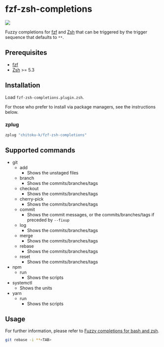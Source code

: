 fzf-zsh-completions
===============

[![][travis-badge]][travis-link]

Fuzzy completions for [fzf][] and [Zsh][] that can be triggered by the trigger
sequence that defaults to `**`.

## Prerequisites

- [fzf][]
- [Zsh][] >= 5.3

## Installation

Load `fzf-zsh-completions.plugin.zsh`.

For those who prefer to install via package managers, see the instructions
below.

### zplug

```zsh
zplug "chitoku-k/fzf-zsh-completions"
```

## Supported commands

- git
  - add
    - Shows the unstaged files
  - branch
    - Shows the commits/branches/tags
  - checkout
    - Shows the commits/branches/tags
  - cherry-pick
    - Shows the commits/branches/tags
  - commit
    - Shows the commit messages, or the commits/branches/tags if preceded by `--fixup`
  - log
    - Shows the commits/branches/tags
  - merge
    - Shows the commits/branches/tags
  - rebase
    - Shows the commits/branches/tags
  - reset
    - Shows the commits/branches/tags
- npm
  - run
    - Shows the scripts
- systemctl
  - Shows the units
- yarn
  - run
    - Shows the scripts

## Usage

For further information, please refer to [Fuzzy completions for bash and zsh][fzf-completions].

```zsh
git rebase -i **<TAB>
```

[travis-link]:     https://travis-ci.com/chitoku-k/fzf-zsh-completions
[travis-badge]:    https://img.shields.io/travis/com/chitoku-k/fzf-zsh-completions/master.svg?style=flat-square
[fzf]:             https://github.com/junegunn/fzf
[fzf-completions]: https://github.com/junegunn/fzf/blob/master/README.md#fuzzy-completion-for-bash-and-zsh
[Zsh]:             https://www.zsh.org/
